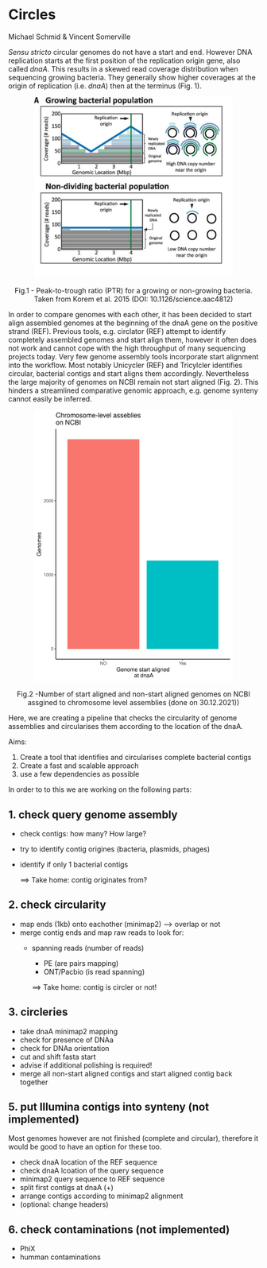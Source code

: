 # Circles
Michael Schmid & Vincent Somerville

*Sensu stricto* circular genomes do not have a start and end. However DNA replication starts at the first position of the replication origin gene, also called *dnaA*. This results in a skewed read coverage distribution when sequencing growing bacteria. They generally show higher coverages at the origin of replication (i.e. *dnaA*) then at the terminus (Fig. 1).

<p align = "center">
<img src = "07_figures/PTR_figure.png" width="400">
</p>
<p align = "center">
Fig.1 - Peak-to-trough ratio (PTR) for a growing or non-growing bacteria. Taken from Korem et al. 2015 (DOI: 10.1126/science.aac4812)
</p>

In order to compare genomes with each other, it has been decided to start align assembled genomes at the beginning of the dnaA gene on the positive strand (REF). Previous tools, e.g. circlator (REF) attempt to identify completely assembled genomes and start align them, however it often does not work and cannot cope with the high throughput of many sequencing projects today. Very few genome assembly tools incorporate start alignment into the workflow. Most notably Unicycler (REF) and Tricylcler identifies circular, bacterial contigs and start aligns them accordingly. Nevertheless the large majority of genomes on NCBI remain not start aligned (Fig. 2). This hinders a streamlined comparative genomic approach, e.g. genome synteny cannot easily be inferred.


<p align = "center">
<img src = "07_figures/Plot_chromosome_startAligned_NCBI.png" width="400">
</p>
<p align = "center">
Fig.2 -Number of start aligned and non-start aligned genomes on NCBI assgined to chromosome level assemblies (done on 30.12.2021))
</p>


Here, we are creating a pipeline that checks the circularity of genome assemblies and circularises them according to the location of the dnaA.

Aims:

1. Create a tool that identifies and circularises complete bacterial contigs
2. Create a fast and scalable approach
3. use a few dependencies as possible

In order to to this we are working on the following parts:

## 1. check query genome assembly

- check contigs: how many? How large?
- try to identify contig origines (bacteria, plasmids, phages)
- identify if only 1 bacterial contigs

  ==> Take home: contig originates from?

## 2. check circularity

- map ends (1kb) onto eachother (minimap2) --> overlap or not
- merge contig ends and map raw reads to look for:
  - spanning reads (number of reads)
    - PE (are pairs mapping)
    - ONT/Pacbio (is read spanning)

    ==> Take home: contig is circler or not!

## 3. circleries

  - take dnaA minimap2 mapping
  - check for presence of DNAa
  - check for DNAa orientation
  - cut and shift fasta start
  - advise if additional polishing is required!
  - merge all non-start aligned contigs and start aligned contig back together


## 5. put Illumina contigs into synteny (not implemented)

Most genomes however are not finished (complete and circular), therefore it would be good to have an option for these too.

- check dnaA location of the REF sequence
- check dnaA lcoation of the query sequence
- minimap2 query sequence to REF sequence
- split first contigs at dnaA (+)
- arrange contigs according to minimap2 alignment
- (optional: change headers)

## 6. check contaminations (not implemented)

- PhiX
- humman contaminations
